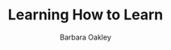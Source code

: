 ---
title: "Learning How to Learn"
type: "video"
author: "Barbara Oakley"
url: "https://youtu.be/O96fE1E-rf8"
publishedAt: 2014-08-06
createdAt: 2014-08-06
description: "Barbara Oakley's 'Learning How to Learn' techniques to enhance focus, memory, and problem-solving for improved productivity in technical and creative projects."
--- 